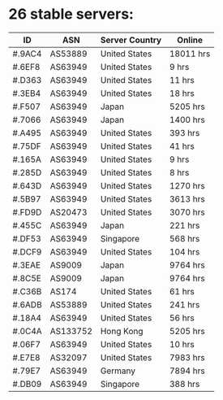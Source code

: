 # 26 stable servers:

| ID | ASN | Server Country | Online |
| ------ | ------ | ------ | ------ |
| #.9AC4 | AS53889 | United States | 18011 hrs |
| #.6EF8 | AS63949 | United States | 9 hrs |
| #.D363 | AS63949 | United States | 11 hrs |
| #.3EB4 | AS63949 | United States | 18 hrs |
| #.F507 | AS63949 | Japan | 5205 hrs |
| #.7066 | AS63949 | Japan | 1400 hrs |
| #.A495 | AS63949 | United States | 393 hrs |
| #.75DF | AS63949 | United States | 41 hrs |
| #.165A | AS63949 | United States | 9 hrs |
| #.285D | AS63949 | United States | 8 hrs |
| #.643D | AS63949 | United States | 1270 hrs |
| #.5B97 | AS63949 | United States | 3613 hrs |
| #.FD9D | AS20473 | United States | 3070 hrs |
| #.455C | AS63949 | Japan | 221 hrs |
| #.DF53 | AS63949 | Singapore | 568 hrs |
| #.DCF9 | AS63949 | United States | 104 hrs |
| #.3EAE | AS9009 | Japan | 9764 hrs |
| #.8C5E | AS9009 | Japan | 9764 hrs |
| #.C36B | AS174 | United States | 61 hrs |
| #.6ADB | AS53889 | United States | 241 hrs |
| #.18A4 | AS63949 | United States | 56 hrs |
| #.0C4A | AS133752 | Hong Kong | 5205 hrs |
| #.06F7 | AS63949 | United States | 10 hrs |
| #.E7E8 | AS32097 | United States | 7983 hrs |
| #.79E7 | AS63949 | Germany | 7894 hrs |
| #.DB09 | AS63949 | Singapore | 388 hrs |

